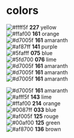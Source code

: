 # colors
![#ffff5f](https://via.placeholder.com/15/ffff5f/000000?text=+) **227** yellow  
![#ffaf00](https://via.placeholder.com/15/ffaf00/000000?text=+) **161** orange  
![#d7005f](https://via.placeholder.com/15/d7005f/000000?text=+) **161** amaranth  
![#af87ff](https://via.placeholder.com/15/af87ff/000000?text=+) **141** purple  
![#5fafff](https://via.placeholder.com/15/5fafff/000000?text=+) **075** blue  
![#5fd700](https://via.placeholder.com/15/5fd700/000000?text=+) **076** lime  
![#d7005f](https://via.placeholder.com/15/d7005f/000000?text=+) **161** amaranth  
![#d7005f](https://via.placeholder.com/15/d7005f/000000?text=+) **161** amaranth  
![#d7005f](https://via.placeholder.com/15/d7005f/000000?text=+) **161** amaranth  

![#d7005f](https://via.placeholder.com/15/d7005f/000000?text=+) **161** amaranth  
![#afff5f](https://via.placeholder.com/15/afff5f/000000?text=+) **143** lime  
![#ffaf00](https://via.placeholder.com/15/ffaf00/000000?text=+) **214** orange  
![#0087ff](https://via.placeholder.com/15/0087ff/000000?text=+) **033** blue  
![#af005f](https://via.placeholder.com/15/af005f/000000?text=+) **125** rouge  
![#00af00](https://via.placeholder.com/15/00af00/000000?text=+) **125** green  
![#af8700](https://via.placeholder.com/15/af8700/000000?text=+) **136** brown  




